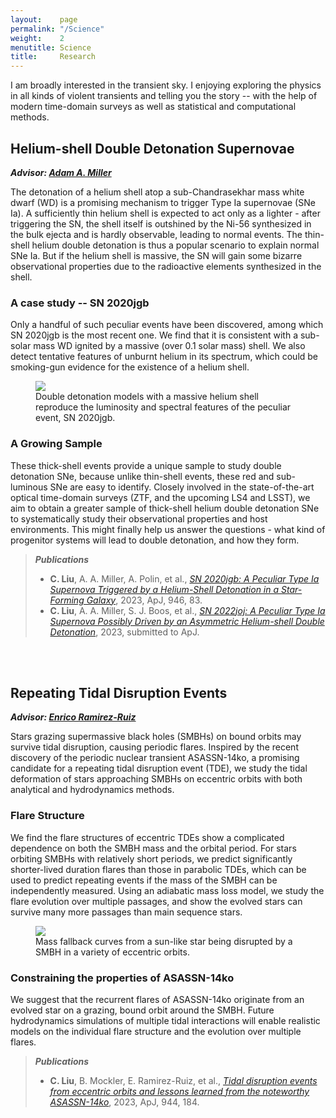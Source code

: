 ```yaml
---
layout:    page
permalink: "/Science"
weight:    2
menutitle: Science
title:     Research
---
```


I am broadly interested in the transient sky. I enjoying exploring the physics in all kinds of violent transients and telling you the story -- with the help of modern time-domain surveys as well as statistical and computational methods.

## Helium-shell Double Detonation Supernovae

***Advisor: [Adam A. Miller](https://www.amillerastro.com)***

The detonation of a helium shell atop a sub-Chandrasekhar mass white dwarf (WD) is a promising mechanism to trigger Type Ia supernovae (SNe Ia). A sufficiently thin helium shell is expected to act only as a lighter - after triggering the SN, the shell itself is outshined by the Ni-56 synthesized in the bulk ejecta and is hardly observable, leading to normal events. The thin-shell helium double detonation is thus a popular scenario to explain normal SNe Ia. But if the helium shell is massive, the SN will gain some bizarre observational properties due to the radioactive elements synthesized in the shell. 

### A case study -- SN 2020jgb
Only a handful of such peculiar events have been discovered, among which SN 2020jgb is the most recent one. We find that it is consistent with a sub-solar mass WD ignited by a massive (over 0.1 solar mass) shell. We also detect tentative features of unburnt helium in its spectrum, which could be smoking-gun evidence for the existence of a helium shell.

<figure>
   <img src="{{ "/assets/Science/model.pdf" | absolute_url }}"/>
   <figcaption>Double detonation models with a massive helium shell reproduce the luminosity and spectral features of the peculiar event, SN 2020jgb.</figcaption>
</figure>

### A Growing Sample
These thick-shell events provide a unique sample to study double detonation SNe, because unlike thin-shell events, these red and sub-luminous SNe are easy to identify. Closely involved in the state-of-the-art optical time-domain surveys (ZTF, and the upcoming LS4 and LSST), we aim to obtain a greater sample of thick-shell helium double detonation SNe to systematically study their observational properties and host environments. This might finally help us answer the questions - what kind of progenitor systems will lead to double detonation, and how they form.

> ***Publications***
> - **C. Liu**, A. A. Miller, A. Polin, et al., *[SN 2020jgb: A Peculiar Type Ia Supernova Triggered by a Helium-Shell Detonation in a Star-Forming Galaxy](https://iopscience.iop.org/article/10.3847/1538-4357/acbb5e/meta)*, 2023, ApJ, 946, 83.
> - **C. Liu**, A. A. Miller, S. J. Boos, et al., *[SN 2022joj: A Peculiar Type Ia Supernova Possibly Driven by an Asymmetric Helium-shell Double Detonation](https://arxiv.org/abs/2308.06319)*, 2023, submitted to ApJ.

<br /><br />

## Repeating Tidal Disruption Events

***Advisor: [Enrico Ramirez-Ruiz](http://www.ucolick.org/~enrico/home.html)***

Stars grazing supermassive black holes (SMBHs) on bound orbits may survive tidal disruption, causing periodic flares. Inspired by the recent discovery of the periodic nuclear transient ASASSN-14ko, a promising candidate for a repeating tidal disruption event (TDE), we study the tidal deformation of stars approaching SMBHs on eccentric orbits with both analytical and hydrodynamics methods. 

### Flare Structure

We find the flare structures of eccentric TDEs show a complicated dependence on both the SMBH mass and the orbital period. For stars orbiting SMBHs with relatively short periods, we predict significantly shorter-lived duration flares than those in parabolic TDEs, which can be used to predict repeating events if the mass of the SMBH can be independently measured. Using an adiabatic mass loss model, we study the flare evolution over multiple passages, and show the evolved stars can survive many more passages than main sequence stars. 

<figure>
   <img src="{{ "/assets/Science/Mdot_T.pdf" | absolute_url }}"/>
   <figcaption>Mass fallback curves from a sun-like star being disrupted by a SMBH in a variety of eccentric orbits.</figcaption>
</figure>

### Constraining the properties of ASASSN-14ko

We suggest that the recurrent flares of ASASSN-14ko originate from an evolved star on a grazing, bound orbit around the SMBH. Future hydrodynamics simulations of multiple tidal interactions will enable realistic models on the individual flare structure and the evolution over multiple flares.

> ***Publications***
> - **C. Liu**, B. Mockler, E. Ramirez-Ruiz, et al., *[Tidal disruption events from eccentric orbits and lessons learned from the noteworthy ASASSN-14ko](https://iopscience.iop.org/article/10.3847/1538-4357/acafe1)*, 2023, ApJ, 944, 184.
